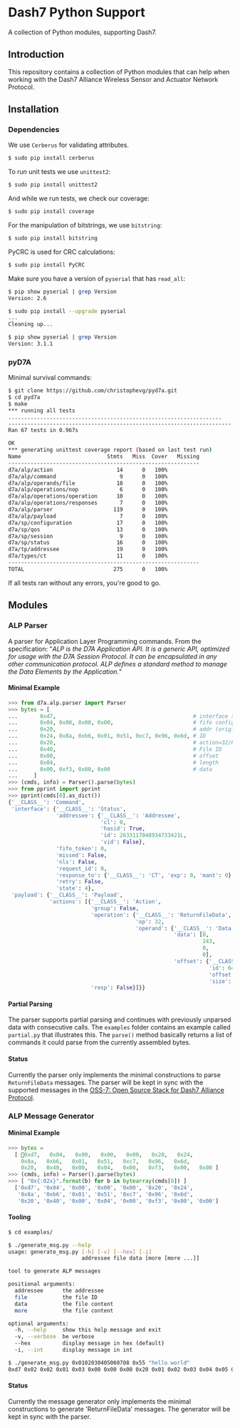 # Dash7 Python Support
A collection of Python modules, supporting Dash7.  

## Introduction

This repository contains a collection of Python modules that can help when working with the Dash7 Alliance Wireless Sensor and Actuator Network Protocol.

## Installation

### Dependencies

We use `Cerberus` for validating attributes.

```bash
$ sudo pip install cerberus
```

To run unit tests we use `unittest2`:

```bash
$ sudo pip install unittest2
```

And while we run tests, we check our coverage:

```bash
$ sudo pip install coverage
```

For the manipulation of bitstrings, we use `bitstring`:

```bash
$ sudo pip install bitstring
```

PyCRC is used for CRC calculations:

```bash
$ sudo pip install PyCRC
```

Make sure you have a version of `pyserial` that has `read_all`:

```bash
$ pip show pyserial | grep Version
Version: 2.6

$ sudo pip install --upgrade pyserial
...
Cleaning up...

$ pip show pyserial | grep Version
Version: 3.1.1
```

### pyD7A

Minimal survival commands:

```bash
$ git clone https://github.com/christophevg/pyd7a.git
$ cd pyd7a
$ make
*** running all tests
...................................................................
----------------------------------------------------------------------
Ran 67 tests in 0.967s

OK
*** generating unittest coverage report (based on last test run)
Name                           Stmts   Miss  Cover   Missing
------------------------------------------------------------
d7a/alp/action                    14      0   100%   
d7a/alp/command                    9      0   100%   
d7a/alp/operands/file             18      0   100%   
d7a/alp/operations/nop             6      0   100%   
d7a/alp/operations/operation      10      0   100%   
d7a/alp/operations/responses       7      0   100%   
d7a/alp/parser                   119      0   100%   
d7a/alp/payload                    7      0   100%   
d7a/sp/configuration              17      0   100%   
d7a/sp/qos                        13      0   100%   
d7a/sp/session                     9      0   100%   
d7a/sp/status                     16      0   100%   
d7a/tp/addressee                  19      0   100%   
d7a/types/ct                      11      0   100%   
------------------------------------------------------------
TOTAL                            275      0   100%
```

If all tests ran without any errors, you're good to go.

## Modules

### ALP Parser

A parser for Application Layer Programming commands. From the specification: "_ALP is the D7A Application API. It is a generic API, optimized for usage with the D7A Session Protocol. It can be encapsulated in any other communication protocol. ALP defines a standard method to manage the Data Elements by the Application._"

#### Minimal Example

```python
>>> from d7a.alp.parser import Parser
>>> bytes = [
...       0xd7,                                           # interface start
...       0x04, 0x00, 0x00, 0x00,                         # fifo config
...       0x20,                                           # addr (originally 0x00)
...       0x24, 0x8a, 0xb6, 0x01, 0x51, 0xc7, 0x96, 0x6d, # ID
...       0x20,                                           # action=32/ReturnFileData
...       0x40,                                           # File ID
...       0x00,                                           # offset
...       0x04,                                           # length
...       0x00, 0xf3, 0x00, 0x00                          # data
...     ]
>>> (cmds, info) = Parser().parse(bytes)
>>> from pprint import pprint
>>> pprint(cmds[0].as_dict())
{'__CLASS__': 'Command',
 'interface': {'__CLASS__': 'Status',
               'addressee': {'__CLASS__': 'Addressee',
                             'cl': 0,
                             'hasid': True,
                             'id': 2633117048934733421L,
                             'vid': False},
               'fifo_token': 0,
               'missed': False,
               'nls': False,
               'request_id': 0,
               'response_to': {'__CLASS__': 'CT', 'exp': 0, 'mant': 0},
               'retry': False,
               'state': 4},
 'payload': {'__CLASS__': 'Payload',
             'actions': [{'__CLASS__': 'Action',
                          'group': False,
                          'operation': {'__CLASS__': 'ReturnFileData',
                                        'op': 32,
                                        'operand': {'__CLASS__': 'Data',
                                                    'data': [0,
                                                             243,
                                                             0,
                                                             0],
                                                    'offset': {'__CLASS__': 'Offset',
                                                               'id': 64,
                                                               'offset': 0,
                                                               'size': 1}}},
                          'resp': False}]}}
```

#### Partial Parsing

The parser supports partial parsing and continues with previously unparsed data with consecutive calls. The `examples` folder contains an example called `partial.py` that illustrates this. The `parse()` method basically returns a list of commands it could parse from the currently assembled bytes.

#### Status

Currently the parser only implements the minimal constructions to parse `ReturnFileData` messages. The parser will be kept in sync with the supported messages in the [OSS-7: Open Source Stack for Dash7 Alliance Protocol](https://github.com/MOSAIC-LoPoW/dash7-ap-open-source-stack).

### ALP Message Generator

#### Minimal Example

```python
>>> bytes =
  [ 0xd7,   0x04,   0x00,   0x00,   0x00,   0x20,   0x24,
    0x8a,   0xb6,   0x01,   0x51,   0xc7,   0x96,   0x6d,
    0x20,   0x40,   0x00,   0x04,   0x00,   0xf3,   0x00,   0x00 ]
>>> (cmds, info) = Parser().parse(bytes)
>>> [ "0x{:02x}".format(b) for b in bytearray(cmds[0]) ]
  ['0xd7', '0x04', '0x00', '0x00', '0x00', '0x20', '0x24',
   '0x8a', '0xb6', '0x01', '0x51', '0xc7', '0x96', '0x6d',
   '0x20', '0x40', '0x00', '0x04', '0x00', '0xf3', '0x00', '0x00']
```

#### Tooling

```bash
$ cd examples/

$ ./generate_msg.py --help
usage: generate_msg.py [-h] [-v] [--hex] [-i]
                       addressee file data [more [more ...]]

tool to generate ALP messages

positional arguments:
  addressee      the addressee
  file           the file ID
  data           the file content
  more           the file content

optional arguments:
  -h, --help     show this help message and exit
  -v, --verbose  be verbose
  --hex          display message in hex (default)
  -i, --int      display message in int

$ ./generate_msg.py 0x0102030405060708 0x55 "hello world"
0xd7 0x02 0x02 0x01 0x03 0x00 0x00 0x00 0x20 0x01 0x02 0x03 0x04 0x05 0x06 0x07 0x08 0x20 0x55 0x00 0x0b 0x68 0x65 0x6c 0x6c 0x6f 0x20 0x77 0x6f 0x72 0x6c 0x64 
```

#### Status

Currently the message generator only implements the minimal constructions to generate 'ReturnFileData' messages. The generator will be kept in sync with the parser.
